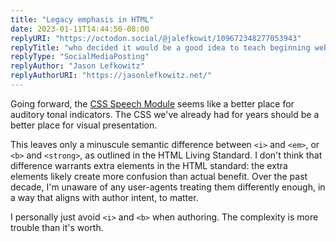 ```yaml
---
title: "Legacy emphasis in HTML"
date: 2023-01-11T14:44:50-08:00
replyURI: "https://octodon.social/@jalefkowit/109672348277053943"
replyTitle: "who decided it would be a good idea to teach beginning web developers that &lt;B&gt; is the “Bring Attention To” tag and &lt;I&gt; is the “Idiomatic Text” tag"
replyType: "SocialMediaPosting"
replyAuthor: "Jason Lefkowitz"
replyAuthorURI: "https://jasonlefkowitz.net/"
---
```

Going forward, the [CSS Speech Module](https://www.w3.org/TR/css3-speech/) seems like a better place for auditory tonal indicators. The CSS we've already had for years should be a better place for visual presentation.

This leaves only a minuscule semantic difference between `<i>` and `<em>`, or `<b>` and `<strong>`, as outlined in the HTML Living Standard. I don't think that difference warrants extra elements in the HTML standard: the extra elements likely create more confusion than actual benefit. Over the past decade, I'm unaware of any user-agents treating them differently enough, in a way that aligns with author intent, to matter.

I personally just avoid `<i>` and `<b>` when authoring. The complexity is more trouble than it's worth.

